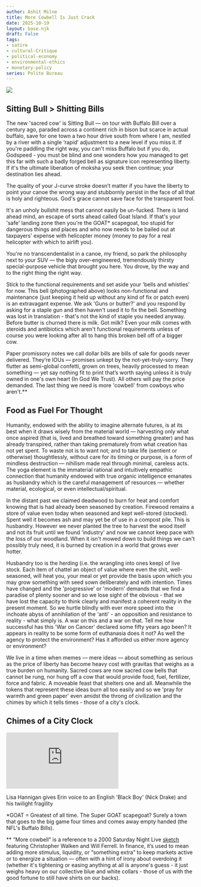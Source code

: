 ```yaml
---
author: Ashit Milne
title: More Cowbell Is Just Crack
date: 2025-10-19
layout: base.njk
draft: False
tags:
- satire
- cultural-Critique
- political-economy
- environmental-ethics
- monetary-policy
series: Polite Bureau
---
```




![](C:/Repos/planet-III/assets/LibertyCrack.png)



## Sitting Bull > Shitting Bills

The new 'sacred cow' is Sitting Bull — on tour with Buffalo Bill over a century ago, paraded across a continent rich in bison but scarce in actual buffalo, save for one town a two hour drive south from where I am, nestled by a river with a single ‘rapid’ adjustment to a new level if you miss it. If you're paddling the right way, you can't miss Buffalo but if you do, Godspeed - you must be blind and one wonders how you managed to get this far with such a badly forged bell as signature icon representing liberty. If it's the ultimate liberation of moksha you seek then continue; your destination lies ahead.

The quality of your J-curve stroke doesn’t matter if you have the liberty to point your canoe the wrong way and stubbornly persist in the face of all that is holy and righteous. God's grace cannot save face for the transparent fool.

It's an unholy bullshit mess that cannot easily be un-fucked. There is land ahead mind, an escape of sorts ahead called Goat Island. If that's your 'safe' landing zone then you're the GOAT* scapegoat, too stupid for dangerous things and places and who now needs to be bailed out at taxpayers' expense with helicopter money (money to pay for a real helicopter with which to airlift you).

You're no transcendentalist in a canoe, my friend, so park the philosophy next to your SUV — the bigly over-engineered, tremendously thirsty special-purpose vehicle that brought you here. You drove, by the way and to the right thing the right way.

Stick to the functional requirements and set aside your 'bells and whistles' for now. This bell (photographed above) looks non-functional and maintenance (just keeping it held up without any kind of fix or patch even) is an extravagant expense. We ask 'Guns or butter?' and you respond by asking for a staple gun and then haven't used it to fix the bell. Something was lost in translation - that's not the kind of staple you needed anyway. Before butter is churned there is milk. Got milk? Even your milk comes with steroids and antibiotics which aren't functional requirements unless of course you were looking after all to hang this broken bell off of a bigger cow.

Paper promissory notes we call dollar bills are bills of sale for goods never delivered. They’re IOUs — promises unkept by the not-yet-truly-sorry. They flutter as semi-global confetti, grown on trees, heavily processed to mean something — yet say nothing fit to print that’s worth saying unless it is truly owned in one's own heart (In God We Trust). All others will pay the price demanded. The last thing we need is more 'cowbell' from cowboys who aren't.**



## Food as Fuel For Thought

Humanity, endowed with the ability to imagine alternate futures, is at its best when it draws wisely from the material world — harvesting only what once aspired (that is, lived and breathed toward something greater) and has already transpired, rather than taking prematurely from what creation has not yet spent. To waste not is to want not; and to take life (sentient or otherwise) thoughtlessly, without care for its timing or purpose, is a form of mindless destruction — nihilism made real through minimal, careless acts. The yoga element is the immaterial rational and intuitively empathic connection that humanity endowed with true organic intelligence emanates as husbandry which is the careful management of resources — whether material, ecological, or even intellectual/spiritual. 

In the distant past we claimed deadwood to burn for heat and comfort knowing that is had already been seasoned by creation. Firewood remains a store of value even today when seasoned and kept well-stored (stocked). Spent well it becomes ash and may yet be of use in a compost pile. This is husbandry. However we never planted the tree to harvest the wood itself and not its fruit until we found 'industry' and now we cannot keep pace with the loss of our woodland. When it isn't mowed down to build things we can't possibly truly need, it is burned by creation in a world that grows ever hotter.

Husbandry too is the herding (i.e. the wrangling into ones keep) of live stock. Each item of chattel an object of value where even the shit, well-seasoned, will heat you, your meal or yet provide the basis upon which you may grow something with seed sown deliberately and with intention. Times have changed and the 'progressive' or 'modern' demands that we find a paradise of plenty sooner and so we lose sight of the obvious - that we have lost the capacity to think clearly and manifest a coherent reality in the present moment. So we hurtle blindly with ever more speed into the inchoate abyss of annihilation of the 'anti' - an opposition and resistance to reality - what simply is.  A war on this and a war on that. Tell me how successful has this 'War on Cancer' declared some fifty years ago been? It appears in reality to be some form of euthanasia does it not? As well the agency to protect the environment? Has it afforded us either more agency or environment?

We live in a time when memes — mere ideas — about something as serious as the price of liberty has become heavy cost with gravitas that weighs as a true burden on humanity. Sacred cows are now sacred cow bells that cannot be rung, nor hung off a cow that would provide food, fuel, fertilizer, force and fabric. A moveable feast that shelters one and all. Meanwhile the tokens that represent these ideas burn all too easily and so we 'pray for warmth and green paper' even amidst the throng of civilization and the chimes by which it tells times - those of a city's clock.

## Chimes of a City Clock

<iframe class="VideoIframe__iframe___2ebvN" src="https://www.youtube.com/embed/KPF0M7yScYg?list=RDKPF0M7yScYg&amp;start_radio=1" frameborder="0" allowfullscreen="" title="Embedded Video"></iframe>

Lisa Hannigan gives Erin voice to an English 'Black Boy' (Nick Drake) and his twilight fragility

*GOAT = Greatest of all time. The Super GOAT scapegoat? Surely a town that goes to the big game four times and comes away empty handed (the NFL's Buffalo Bills).

** “More cowbell” is a reference to a 2000 Saturday Night Live [sketch ](https://www.youtube.com/watch?v=OKkxM1TSDd4)featuring Christopher Walken and Will Ferrell. In finance, it’s used to mean adding more stimulus, liquidity, or “something extra” to keep markets active or to energize a situation — often with a hint of irony about overdoing it (whether it's tightening or easing anything at all is anyone's guess - it just weighs heavy on our collective blue and white collars - those of us with the good fortune to still have shirts on our backs).
